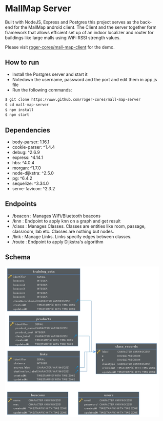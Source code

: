# MallMap Server

Built with NodeJS, Express and Postgres this project serves as the back-end for the MallMap android client.
The Client and the server together form framework that allows efficient set up of an indoor localizer and router for buildings like large malls using WiFi RSSI strength values.

Please visit [roger-cores/mall-map-client](https://www.github.com/roger-cores/mall-map-client "MallMap Client demo") for the demo.

## How to run

 - Install the Postgres server and start it
 - Notedown the username, password and the port and edit them in app.js file
 - Run the following commands:
```sh
$ git clone https://www.github.com/roger-cores/mall-map-server
$ cd mall-map-server
$ npm install
$ npm start
```

## Dependencies

 - body-parser: 1.16.1
 - cookie-parser: ^1.4.4
 - debug: ^2.6.9
 - express: ^4.14.1
 - hbs: ^4.0.4
 - morgan: ^1.7.0
 - node-dijkstra: ^2.5.0
 - pg: ^6.4.2
 - sequelize: ^3.34.0
 - serve-favicon: ^2.3.2

## Endpoints

 - /beacon  : Manages WiFi/Bluetooth beacons
 - /knn     : Endpoint to apply knn on a graph and get result
 - /class   : Manages Classes. Classes are entities like room, passage, classroom, lab etc. Classes are nothing but nodes.
 - /link    : Manage Links. Links specify edges between classes.
 - /route   : Endpoint to apply Dijkstra's algorithm

## Schema

![Schema](/schema.jpg?raw=true "Schema")

